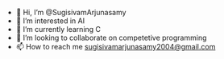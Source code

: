 - 👋 Hi, I’m @SugisivamArjunasamy
- 👀 I’m interested in AI
- 🌱 I’m currently learning C
- 💞️ I’m looking to collaborate on competetive programming
- 📫 How to reach me sugisivamarjunasamy2004@gmail.com

<!---
SugisivamArjunasamy/SugisivamArjunasamy is a ✨ special ✨ repository because its `README.md` (this file) appears on your GitHub profile.
You can click the Preview link to take a look at your changes.
--->
